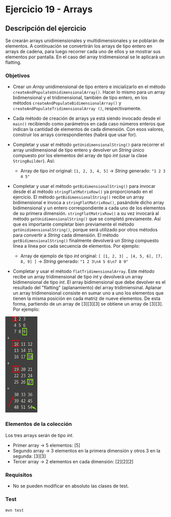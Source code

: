 # Ejercicio 19 - Arrays
## Descripción del ejercicio
Se crearán arrays unidimiensionales y multidimensionales y se poblarán de elementos.
A continuación se convertirán los arrays de tipo entero en arrays de cadena, para luego recorrer cada uno de ellos y se mostrar sus 
elementos por pantalla. En el caso del array tridimensional se le aplicará un flatting.

### Objetivos
* Crear un *Array* unidimensional de tipo entero e inicializarlo en el método ``createAndPopulateUnidimensionalArray()``. 
  Hacer lo mismo para un array bidimensional y el tridimensional, también de tipo entero, en los métodos ``createAndPopulateBidimensionalArray()`` y 
  ``createAndPopulateTridimensionalArray ()``, respectivamente.
* Cada método de creación de arrays ya está siendo invocado desde el ``main()`` recibiendo como parámetros en cada caso números enteros que 
  indican la cantidad de elementos de cada dimensión. Con esos valores, construir los arrays correspondientes (habrá que usar for).


* Completar y usar el método ``getUnidimensionalString()`` para recorrer el array unidimensional de tipo entero y devolver un *String* 
  único compuesto por los elementos del array de tipo *int* (usar la clase ``StringBuilder``). Así: 
  * Array de tipo *int* original: ``[1, 2, 3, 4, 5]`` → *String* generado: `"1 2 3 4 5"` 


* Completar y usar el método ``getBidimensionalString()`` para invocar desde él al método ``stringFlatMatrixRow()`` ya proporcionado en el 
  ejercicio. El método ``getBidimensionalString()`` recibe un array bidimensional e invoca a ``stringFlatMatrixRow()``, pasándole dicho 
  array bidimensional y un entero correspondiente a cada uno de los elementos de su primera dimensión. ``stringFlatMatrixRow()`` a su 
  vez invocará al método ``getUnidimensionalString()`` que se completó previamente. Así que es importante completar bien previamente el 
  método ``getUnidimensionalString()``, porque será utilizado por otros métodos para convertir a *String* cada dimensión. El método 
  ``getBidimensionalString()`` finalmente devolverá un *String* compuesto línea a línea por cada secuencia de elementos. Por ejemplo: 
  * Array de ejemplo de tipo *int* original: `[ [1, 2, 3] , [4, 5, 6], [7, 8, 9] ]` → *String* generado: `"1 2 3\n4 5 6\n7 8 9"`
  

* Completar y usar el método ``flatTridimensionalArray``. Este método recibe un array tridimensional de tipo *int* y devolverá un 
  array bidimensional de tipo *int*. El array bidimensional que debe devolver es el resultado del "flatting" (aplanamiento) del array 
  tridimiensinal. Aplanar un array tridimensional consiste en sumar uno a uno los elementos que tienen la misma posición en cada matriz 
  de nueve elementos. De esta forma, partiendo de un array de [3][3][3] se obtiene un array de [3][3]. Por ejemplo:

<img alt="img.png" height="300" src="img.png" title="flat_matrix_example" width="100"/>

### Elementos de la colección
Los tres arrays serán de tipo *int*.
* Primer array → 5 elementos: [5]
* Segundo array → 3 elementos en la primera dimensión y otros 3 en la segunda: [3][3]
* Tercer array → 2 elementos en cada dimensión: [2][2][2]

### Requisitos
* No se pueden modificar en absoluto las clases de test.

### Test

```
mvn test
```